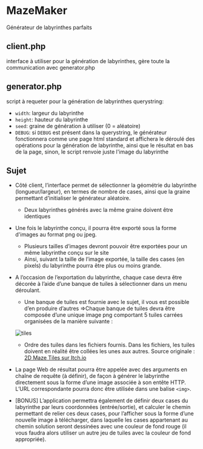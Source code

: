 # MazeMaker
Générateur de labyrinthes parfaits

## client.php
interface à utiliser pour la génération de labyrinthes, gère toute la communication avec generator.php

## generator.php
script à requeter pour la génération de labyrinthes
querystring:
- `width`: largeur du labyrinthe
- `height`: hauteur du labyrinthe
- `seed`: graine de génération à utiliser (0 = aléatoire)
- `DEBUG`: si `DEBUG` est présent dans la querystring, le générateur fonctionnera comme une page html standard et affichera le déroulé des opérations pour la génération de labyrinthe, ainsi que le résultat en bas de la page, sinon, le script renvoie juste l'image du labyrinthe

## Sujet
- Côté client, l’interface permet de sélectionner la géométrie du labyrinthe (longueur/largeur), en termes de nombre de cases, ainsi que la graine permettant d’initialiser le générateur aléatoire. 
    - Deux labyrinthes générés avec la même graine doivent être identiques
- Une fois le labyrinthe conçu, il pourra être exporté sous la forme d'images au format png ou jpeg. 
    - Plusieurs tailles d’images devront pouvoir être exportées pour un même labyrinthe conçu sur le site 
    - Ainsi, suivant la taille de l’image exportée, la taille des cases (en pixels) du labyrinthe pourra être plus ou moins grande. 
- A l’occasion de l’exportation du labyrinthe, chaque case devra être décorée à l’aide d’une banque de tuiles à sélectionner dans un menu déroulant. 
    - Une banque de tuiles est fournie avec le sujet, il vous est possible d’en produire d’autres
 =>Chaque banque de tuiles devra être composée d’une unique image png comportant 5 tuiles carrées organisées de la manière suivante :

    ![tiles](http://github.com/kermitausorusRex/MazeMaker/ressources/2D_Maze_Tiles_White.png)
  
				
    - Ordre des tuiles dans les fichiers fournis. Dans les fichiers, les tuiles doivent en réalité être collées les unes aux autres. Source originale : [2D Maze Tiles sur Itch.io](https://mapsandapps.itch.io/2d-maze-tiles)

- La page Web de résultat pourra être appelée avec des arguments en chaîne de requête (à définir), de façon à générer le labyrinthe directement sous la forme d’une image associée à son entête HTTP. L’URL correspondante pourra donc être utilisée dans une balise `<img>`.
- [BONUS] L’application permettra également de définir deux cases du labyrinthe par leurs coordonnées (entrée/sortie), et calculer le chemin permettant de relier ces deux cases, pour l’afficher sous la forme d’une nouvelle image à télécharger, dans laquelle les cases appartenant au chemin solution seront dessinées avec une couleur de fond rouge (il vous faudra alors utiliser un autre jeu de tuiles avec la couleur de fond appropriée). 
